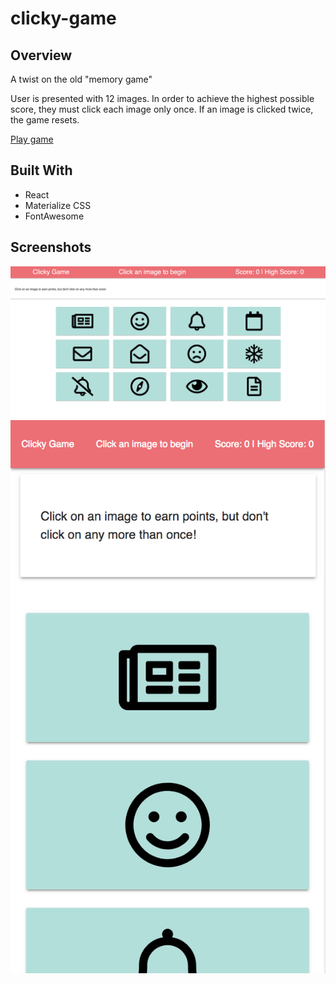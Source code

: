 # clicky-game
## Overview
A twist on the old "memory game"

User is presented with 12 images. In order to achieve the highest possible score, they must click each image only once. If an image is clicked twice, the game resets.

[Play game](https://merrazquin.github.io/clicky-game/)

## Built With
- React
- Materialize CSS
- FontAwesome

## Screenshots
![Desktop](readme-images/desktop.png "Desktop")
![Mobile](readme-images/mobile.png "Mobile")
